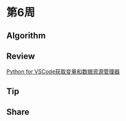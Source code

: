 # 第6周

## Algorithm

## Review

[Python for VSCode获取变量和数据资源管理器](https://devblogs.microsoft.com/python/python-in-visual-studio-code-april-2019-release/)

## Tip

## Share